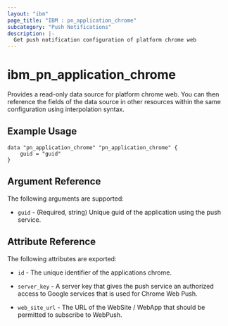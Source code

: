 ```yaml
---
layout: "ibm"
page_title: "IBM : pn_application_chrome"
subcategory: "Push Notifications"
description: |-
  Get push notification configuration of platform chrome web
---
```


# ibm_pn_application_chrome

Provides a read-only data source for platform chrome web. You can then reference the fields of the data source in other resources within the same configuration using interpolation syntax.

## Example Usage

```hcl
data "pn_application_chrome" "pn_application_chrome" {
	guid = "guid"
}
```

## Argument Reference

The following arguments are supported:

- `guid` - (Required, string) Unique guid of the application using the push service.

## Attribute Reference

The following attributes are exported:

- `id` - The unique identifier of the applications chrome.
- `server_key` - A server key that gives the push service an authorized access to Google services that is used for Chrome Web Push.

- `web_site_url` - The URL of the WebSite / WebApp that should be permitted to subscribe to WebPush.
